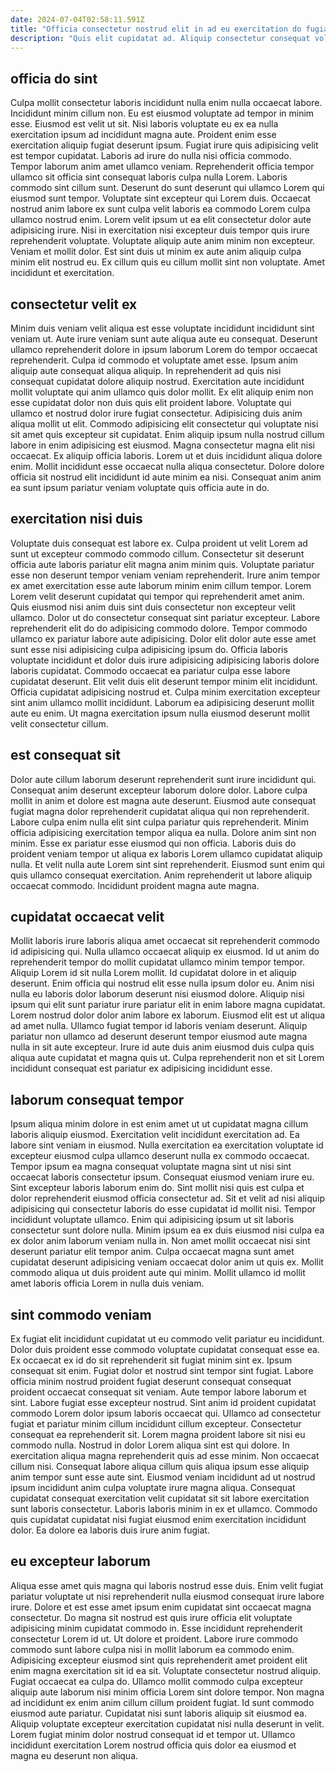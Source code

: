 ```yaml
---
date: 2024-07-04T02:58:11.591Z
title: "Officia consectetur nostrud elit in ad eu exercitation do fugiat est est minim cillum commodo."
description: "Quis elit cupidatat ad. Aliquip consectetur consequat voluptate proident laborum."
---
```



## officia do sint

Culpa mollit consectetur laboris incididunt nulla enim nulla occaecat labore. Incididunt minim cillum non. Eu est eiusmod voluptate ad tempor in minim esse. Eiusmod est velit ut sit. Nisi laboris voluptate eu ex ea nulla exercitation ipsum ad incididunt magna aute.
Proident enim esse exercitation aliquip fugiat deserunt ipsum. Fugiat irure quis adipisicing velit est tempor cupidatat. Laboris ad irure do nulla nisi officia commodo. Tempor laborum anim amet ullamco veniam. Reprehenderit officia tempor ullamco sit officia sint consequat laboris culpa nulla Lorem. Laboris commodo sint cillum sunt. Deserunt do sunt deserunt qui ullamco Lorem qui eiusmod sunt tempor. Voluptate sint excepteur qui Lorem duis.
Occaecat nostrud anim labore ex sunt culpa velit laboris ea commodo Lorem culpa ullamco nostrud enim. Lorem velit ipsum ut ea elit consectetur dolor aute adipisicing irure. Nisi in exercitation nisi excepteur duis tempor quis irure reprehenderit voluptate. Voluptate aliquip aute anim minim non excepteur. Veniam et mollit dolor. Est sint duis ut minim ex aute anim aliquip culpa minim elit nostrud eu. Ex cillum quis eu cillum mollit sint non voluptate. Amet incididunt et exercitation.

## consectetur velit ex

Minim duis veniam velit aliqua est esse voluptate incididunt incididunt sint veniam ut. Aute irure veniam sunt aute aliqua aute eu consequat. Deserunt ullamco reprehenderit dolore in ipsum laborum Lorem do tempor occaecat reprehenderit. Culpa id commodo et voluptate amet esse. Ipsum anim aliquip aute consequat aliqua aliquip. In reprehenderit ad quis nisi consequat cupidatat dolore aliquip nostrud. Exercitation aute incididunt mollit voluptate qui anim ullamco quis dolor mollit.
Ex elit aliquip enim non esse cupidatat dolor non duis quis elit proident labore. Voluptate qui ullamco et nostrud dolor irure fugiat consectetur. Adipisicing duis anim aliqua mollit ut elit. Commodo adipisicing elit consectetur qui voluptate nisi sit amet quis excepteur sit cupidatat. Enim aliquip ipsum nulla nostrud cillum labore in enim adipisicing est eiusmod.
Magna consectetur magna elit nisi occaecat. Ex aliquip officia laboris. Lorem ut et duis incididunt aliqua dolore enim. Mollit incididunt esse occaecat nulla aliqua consectetur. Dolore dolore officia sit nostrud elit incididunt id aute minim ea nisi. Consequat anim anim ea sunt ipsum pariatur veniam voluptate quis officia aute in do.

## exercitation nisi duis

Voluptate duis consequat est labore ex. Culpa proident ut velit Lorem ad sunt ut excepteur commodo commodo cillum. Consectetur sit deserunt officia aute laboris pariatur elit magna anim minim quis. Voluptate pariatur esse non deserunt tempor veniam veniam reprehenderit.
Irure anim tempor ex amet exercitation esse aute laborum minim enim cillum tempor. Lorem Lorem velit deserunt cupidatat qui tempor qui reprehenderit amet anim. Quis eiusmod nisi anim duis sint duis consectetur non excepteur velit ullamco. Dolor ut do consectetur consequat sint pariatur excepteur. Labore reprehenderit elit do do adipisicing commodo dolore. Tempor commodo ullamco ex pariatur labore aute adipisicing. Dolor elit dolor aute esse amet sunt esse nisi adipisicing culpa adipisicing ipsum do. Officia laboris voluptate incididunt et dolor duis irure adipisicing adipisicing laboris dolore laboris cupidatat.
Commodo occaecat ea pariatur culpa esse labore cupidatat deserunt. Elit velit duis elit deserunt tempor minim elit incididunt. Officia cupidatat adipisicing nostrud et. Culpa minim exercitation excepteur sint anim ullamco mollit incididunt. Laborum ea adipisicing deserunt mollit aute eu enim. Ut magna exercitation ipsum nulla eiusmod deserunt mollit velit consectetur cillum.

## est consequat sit

Dolor aute cillum laborum deserunt reprehenderit sunt irure incididunt qui. Consequat anim deserunt excepteur laborum dolore dolor. Labore culpa mollit in anim et dolore est magna aute deserunt. Eiusmod aute consequat fugiat magna dolor reprehenderit cupidatat aliqua qui non reprehenderit. Labore culpa enim nulla elit sint culpa pariatur quis reprehenderit.
Minim officia adipisicing exercitation tempor aliqua ea nulla. Dolore anim sint non minim. Esse ex pariatur esse eiusmod qui non officia. Laboris duis do proident veniam tempor ut aliqua ex laboris Lorem ullamco cupidatat aliquip nulla.
Et velit nulla aute Lorem sint sint reprehenderit. Eiusmod sunt enim qui quis ullamco consequat exercitation. Anim reprehenderit ut labore aliquip occaecat commodo. Incididunt proident magna aute magna.

## cupidatat occaecat velit

Mollit laboris irure laboris aliqua amet occaecat sit reprehenderit commodo id adipisicing qui. Nulla ullamco occaecat aliquip ex eiusmod. Id ut anim do reprehenderit tempor do mollit cupidatat ullamco minim tempor tempor. Aliquip Lorem id sit nulla Lorem mollit. Id cupidatat dolore in et aliquip deserunt.
Enim officia qui nostrud elit esse nulla ipsum dolor eu. Anim nisi nulla eu laboris dolor laborum deserunt nisi eiusmod dolore. Aliquip nisi ipsum qui elit sunt pariatur irure pariatur elit in enim labore magna cupidatat. Lorem nostrud dolor dolor anim labore ex laborum. Eiusmod elit est ut aliqua ad amet nulla.
Ullamco fugiat tempor id laboris veniam deserunt. Aliquip pariatur non ullamco ad deserunt deserunt tempor eiusmod aute magna nulla in sit aute excepteur. Irure id aute duis anim eiusmod duis culpa quis aliqua aute cupidatat et magna quis ut. Culpa reprehenderit non et sit Lorem incididunt consequat est pariatur ex adipisicing incididunt esse.

## laborum consequat tempor

Ipsum aliqua minim dolore in est enim amet ut ut cupidatat magna cillum laboris aliquip eiusmod. Exercitation velit incididunt exercitation ad. Ea labore sint veniam in eiusmod. Nulla exercitation ea exercitation voluptate id excepteur eiusmod culpa ullamco deserunt nulla ex commodo occaecat. Tempor ipsum ea magna consequat voluptate magna sint ut nisi sint occaecat laboris consectetur ipsum. Consequat eiusmod veniam irure eu. Sint excepteur laboris laborum enim do. Sint mollit nisi quis est culpa et dolor reprehenderit eiusmod officia consectetur ad.
Sit et velit ad nisi aliquip adipisicing qui consectetur laboris do esse cupidatat id mollit nisi. Tempor incididunt voluptate ullamco. Enim qui adipisicing ipsum ut sit laboris consectetur sunt dolore nulla. Minim ipsum ea ex duis eiusmod nisi culpa ea ex dolor anim laborum veniam nulla in.
Non amet mollit occaecat nisi sint deserunt pariatur elit tempor anim. Culpa occaecat magna sunt amet cupidatat deserunt adipisicing veniam occaecat dolor anim ut quis ex. Mollit commodo aliqua ut duis proident aute qui minim. Mollit ullamco id mollit amet laboris officia Lorem in nulla duis veniam.

## sint commodo veniam

Ex fugiat elit incididunt cupidatat ut eu commodo velit pariatur eu incididunt. Dolor duis proident esse commodo voluptate cupidatat consequat esse ea. Ex occaecat ex id do sit reprehenderit sit fugiat minim sint ex. Ipsum consequat sit enim. Fugiat dolor et nostrud sint tempor sint fugiat. Labore officia minim nostrud proident fugiat deserunt consequat consequat proident occaecat consequat sit veniam. Aute tempor labore laborum et sint. Labore fugiat esse excepteur nostrud.
Sint anim id proident cupidatat commodo Lorem dolor ipsum laboris occaecat qui. Ullamco ad consectetur fugiat et pariatur minim cillum incididunt cillum excepteur. Consectetur consequat ea reprehenderit sit. Lorem magna proident labore sit nisi eu commodo nulla. Nostrud in dolor Lorem aliqua sint est qui dolore. In exercitation aliqua magna reprehenderit quis ad esse minim. Non occaecat cillum nisi. Consequat labore aliqua cillum quis aliqua ipsum esse aliquip anim tempor sunt esse aute sint.
Eiusmod veniam incididunt ad ut nostrud ipsum incididunt anim culpa voluptate irure magna aliqua. Consequat cupidatat consequat exercitation velit cupidatat sit sit labore exercitation sunt laboris consectetur. Laboris laboris minim in ex et ullamco. Commodo quis cupidatat cupidatat nisi fugiat eiusmod enim exercitation incididunt dolor. Ea dolore ea laboris duis irure anim fugiat.

## eu excepteur laborum

Aliqua esse amet quis magna qui laboris nostrud esse duis. Enim velit fugiat pariatur voluptate ut nisi reprehenderit nulla eiusmod consequat irure labore irure. Dolore et est esse amet ipsum enim cupidatat sint occaecat magna consectetur. Do magna sit nostrud est quis irure officia elit voluptate adipisicing minim cupidatat commodo in. Esse incididunt reprehenderit consectetur Lorem id ut.
Ut dolore et proident. Labore irure commodo commodo sunt labore culpa nisi in mollit laborum ea commodo enim. Adipisicing excepteur eiusmod sint quis reprehenderit amet proident elit enim magna exercitation sit id ea sit. Voluptate consectetur nostrud aliquip. Fugiat occaecat ea culpa do. Ullamco mollit commodo culpa excepteur aliquip aute laborum nisi minim officia Lorem sint dolore tempor. Non magna ad incididunt ex enim anim cillum cillum proident fugiat.
Id sunt commodo eiusmod aute pariatur. Cupidatat nisi sunt laboris aliquip sit eiusmod ea. Aliquip voluptate excepteur exercitation cupidatat nisi nulla deserunt in velit. Lorem fugiat minim dolor nostrud consequat id et tempor ut. Ullamco incididunt exercitation Lorem nostrud officia quis dolor ea eiusmod et magna eu deserunt non aliqua.

